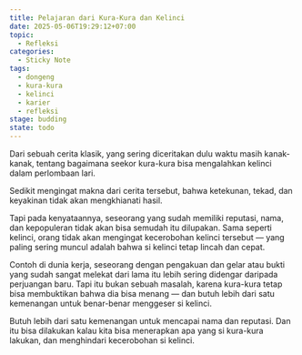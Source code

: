 ```yaml
---
title: Pelajaran dari Kura-Kura dan Kelinci
date: 2025-05-06T19:29:12+07:00
topic:
  - Refleksi
categories: 
  - Sticky Note
tags:
  - dongeng
  - kura-kura
  - kelinci
  - karier
  - refleksi
stage: budding
state: todo
---
```


Dari sebuah cerita klasik, yang sering diceritakan dulu waktu masih kanak-kanak, tentang bagaimana seekor kura-kura bisa mengalahkan kelinci dalam perlombaan lari. 

Sedikit mengingat makna dari cerita tersebut, bahwa ketekunan, tekad, dan keyakinan tidak akan mengkhianati hasil.

Tapi pada kenyataannya, seseorang yang sudah memiliki reputasi, nama, dan kepopuleran tidak akan bisa semudah itu dilupakan. Sama seperti kelinci, orang tidak akan mengingat kecerobohan kelinci tersebut — yang paling sering muncul adalah bahwa si kelinci tetap lincah dan cepat.

Contoh di dunia kerja, seseorang dengan pengakuan dan gelar atau bukti yang sudah sangat melekat dari lama itu lebih sering didengar daripada perjuangan baru. Tapi itu bukan sebuah masalah, karena kura-kura tetap bisa membuktikan bahwa dia bisa menang — dan butuh lebih dari satu kemenangan untuk benar-benar menggeser si kelinci.

Butuh lebih dari satu kemenangan untuk mencapai nama dan reputasi. Dan itu bisa dilakukan kalau kita bisa menerapkan apa yang si kura-kura lakukan, dan menghindari kecerobohan si kelinci.